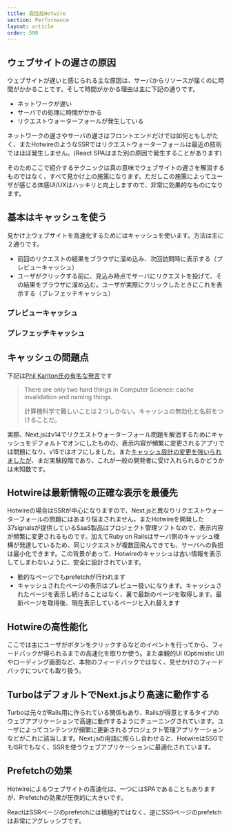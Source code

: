 ```yaml
---
title: 高性能Hotwire
section: Performance
layout: article
order: 500
---
```


## ウェブサイトの遅さの原因

ウェブサイトが遅いと感じられる主な原因は、サーバからリソースが届くのに時間がかかることです。そして時間がかかる理由は主に下記の通りです。

* ネットワークが遅い
* サーバでの処理に時間がかかる
* リクエストウォーターフォールが発生している

ネットワークの遅さやサーバの遅さはフロントエンドだけでは如何ともしがたく、またHotwireのようなSSRではリクエストウォーターフォールは最近の技術ではほぼ発生しません。(React SPAはまた別の原因で発生することがあります)

そのためここで紹介するテクニックは真の意味でウェブサイトの遅さを解消するものではなく、すべて見かけ上の施策になります。ただしこの施策によってユーザが感じる体感UI/UXはハッキリと向上しますので、非常に効果的なものになります。

## 基本はキャッシュを使う

見かけ上ウェブサイトを高速化するためにはキャッシュを使います。方法は主に２通りです。

* 前回のリクエストの結果をブラウザに溜め込み、次回訪問時に表示する（プレビューキャッシュ）
* ユーザがクリックする前に、見込み時点でサーバにリクエストを投げて、その結果をブラウザに溜め込む。ユーザが実際にクリックしたときにこれを表示する（プレフェッチキャッシュ）

### プレビューキャッシュ

### プレフェッチキャッシュ

## キャッシュの問題点

下記は[Phil Karlton氏の有名な発言](https://martinfowler.com/bliki/TwoHardThings.html)です

> There are only two hard things in Computer Science: cache invalidation and naming things.
>
> 計算機科学で難しいことは２つしかない。キャッシュの無効化と名前をつけることだ。

実際、Next.jsはv14でリクエストウォーターフォール問題を解消するためにキャッシュをデフォルトでオンにしたものの、表示内容が頻繁に変更されるアプリでは問題になり、v15ではオフにしました。また[キャッシュ設計の変更を強いられましたが](https://nextjs.org/blog/our-journey-with-caching)、まだ実験段階であり、これが一般の開発者に受け入れられるかどうかは未知数です。

## Hotwireは最新情報の正確な表示を最優先

Hotwireの場合はSSRが中心になりますので、Next.jsと異なりリクエストウォーターフォールの問題にはあまり悩まされません。またHotwireを開発した37signalsが提供しているSaaS製品はプロジェクト管理ソフトなので、表示内容が頻繁に変更されるものです。加えてRuby on Railsはサーバ側のキャッシュ機構が発達しているため、同じリクエストが複数回飛んできても、サーバへの負担は最小化できます。この背景があって、Hotwireのキャッシュは古い情報を表示してしまわないように、安全に設計されています。

* 動的なページでもprefetchが行われます
* キャッシュされたページの表示はプレビュー扱いになります。キャッシュされたページを表示し続けることはなく、裏で最新のページを取得します。最新ページを取得後、現在表示しているページと入れ替えます

## Hotwireの高性能化 

ここでは主にユーザがボタンをクリックするなどのイベントを行ってから、フィードバックが得られるまでの高速化を取りか使う。また楽観的UI (Optimistic UI)やローディング画面など、本物のフィードバックではなく、見せかけのフィードバックについても取り扱う。

## TurboはデフォルトでNext.jsより高速に動作する

Turboは元々がRails用に作られている関係もあり、Railsが得意とするタイプのウェブアプリケーションで高速に動作するようにチューニングされています。ユーザによってコンテンツが頻繁に更新されるプロジェクト管理アプリケーションなどがこれに該当します。Next.jsの用語に照らし合わせると、HotwireはSSGでもISRでもなく、SSRを使うウェブアプリケーションに最適化されています。

## Prefetchの効果

Hotwireによるウェブサイトの高速化は、一つにはSPAであることもありますが、Prefetchの効果が圧倒的に大きいです。

ReactはSSRページのprefetchには積極的ではなく、逆にSSGページのprefetchは非常にアグレッシブです。
